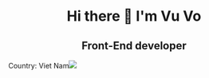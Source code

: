 <h1 align = "center" >Hi there 👋 I'm Vu Vo</h1>
<h2 align = "center">Front-End developer</h2>
<p>Country: Viet Nam<img src = "https://img.icons8.com/color/48/000000/vietnam-circular.png"></img></p>

<!--
**vu-sudo/vu-sudo** is a ✨ _special_ ✨ repository because its `README.md` (this file) appears on your GitHub profile.

Here are some ideas to get you started:

- 🔭 I’m currently working on ...
- 🌱 I’m currently learning ...
- 👯 I’m looking to collaborate on ...
- 🤔 I’m looking for help with ...
- 💬 Ask me about ...
- 📫 How to reach me: ...
- 😄 Pronouns: ...
- ⚡ Fun fact: ...
-->
